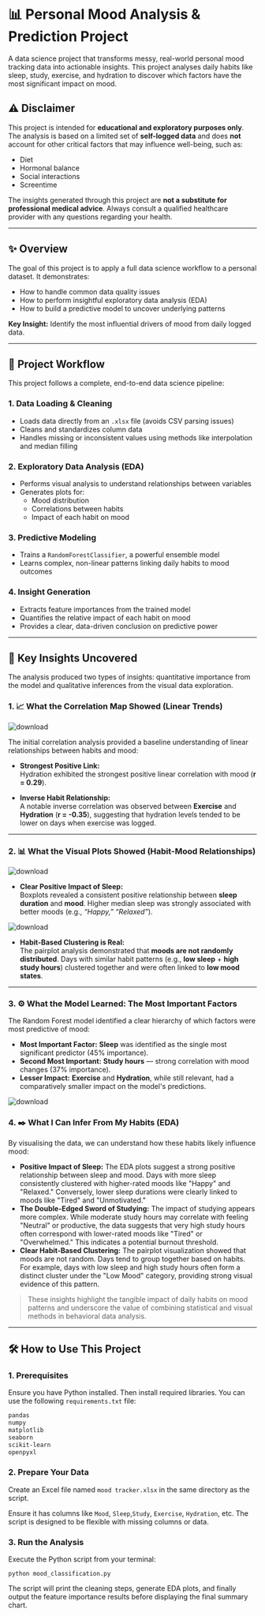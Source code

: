 # 📊 Personal Mood Analysis & Prediction Project

A data science project that transforms messy, real-world personal mood tracking data into actionable insights. This project analyses daily habits like sleep, study, exercise, and hydration to discover which factors have the most significant impact on mood.

## ⚠️ Disclaimer

This project is intended for **educational and exploratory purposes only**. The analysis is based on a limited set of **self-logged data** and does **not** account for other critical factors that may influence well-being, such as:

- Diet  
- Hormonal balance  
- Social interactions  
- Screentime  

The insights generated through this project are **not a substitute for professional medical advice**. Always consult a qualified healthcare provider with any questions regarding your health.

---

## ✨ Overview

The goal of this project is to apply a full data science workflow to a personal dataset. It demonstrates:

- How to handle common data quality issues
- How to perform insightful exploratory data analysis (EDA)
- How to build a predictive model to uncover underlying patterns

**Key Insight:** Identify the most influential drivers of mood from daily logged data.

---

## 🚀 Project Workflow

This project follows a complete, end-to-end data science pipeline:

### 1. Data Loading & Cleaning

- Loads data directly from an `.xlsx` file (avoids CSV parsing issues)
- Cleans and standardizes column data
- Handles missing or inconsistent values using methods like interpolation and median filling

### 2. Exploratory Data Analysis (EDA)

- Performs visual analysis to understand relationships between variables
- Generates plots for:
  - Mood distribution
  - Correlations between habits
  - Impact of each habit on mood

### 3. Predictive Modeling

- Trains a `RandomForestClassifier`, a powerful ensemble model
- Learns complex, non-linear patterns linking daily habits to mood outcomes

### 4. Insight Generation

- Extracts feature importances from the trained model
- Quantifies the relative impact of each habit on mood
- Provides a clear, data-driven conclusion on predictive power

---

## 🧠 Key Insights Uncovered

The analysis produced two types of insights: quantitative importance from the model and qualitative inferences from the visual data exploration.

### 1. 📈 What the Correlation Map Showed (Linear Trends)

![download](https://github.com/user-attachments/assets/3e206b73-6767-4cf7-b4bb-7d045f9749e6)

The initial correlation analysis provided a baseline understanding of linear relationships between habits and mood:

- **Strongest Positive Link:**  
  Hydration exhibited the strongest positive linear correlation with mood (**r = 0.29**).

- **Inverse Habit Relationship:**  
  A notable inverse correlation was observed between **Exercise** and **Hydration** (**r = -0.35**), suggesting that hydration levels tended to be lower on days when exercise was logged.

---

### 2. 📊 What the Visual Plots Showed (Habit-Mood Relationships)

![download](https://github.com/user-attachments/assets/ce9e5222-4641-46d3-a8d6-cb483f64cdc3)


- **Clear Positive Impact of Sleep:**  
  Boxplots revealed a consistent positive relationship between **sleep duration** and **mood**. Higher median sleep was strongly associated with better moods (e.g., _“Happy,” “Relaxed”_).
  
![download](https://github.com/user-attachments/assets/79aef47a-74e6-483e-804c-1b4684b76289)

- **Habit-Based Clustering is Real:**  
  The pairplot analysis demonstrated that **moods are not randomly distributed**. Days with similar habit patterns (e.g., **low sleep** + **high study hours**) clustered together and were often linked to **low mood states**.

---

### 3. ⚙️ What the Model Learned: The Most Important Factors

The Random Forest model identified a clear hierarchy of which factors were most predictive of mood:

- **Most Important Factor:** **Sleep** was identified as the single most significant predictor (45% importance).
- **Second Most Important:** **Study hours** — strong correlation with mood changes (37% importance).
- **Lesser Impact:** **Exercise** and **Hydration**, while still relevant, had a comparatively smaller impact on the model's predictions.

![download](https://github.com/user-attachments/assets/5a435a51-01b9-4e98-92a8-e76685ec9532)

### 4. ✒️ What I Can Infer From My Habits (EDA)

By visualising the data, we can understand how these habits likely influence mood:

- **Positive Impact of Sleep:** The EDA plots suggest a strong positive relationship between sleep and mood. Days with more sleep consistently clustered with higher-rated moods like "Happy" and "Relaxed." Conversely, lower sleep durations were clearly linked to moods like "Tired" and "Unmotivated."
- **The Double-Edged Sword of Studying:** The impact of studying appears more complex. While moderate study hours may correlate with feeling "Neutral" or productive, the data suggests that very high study hours often correspond with lower-rated moods like "Tired" or "Overwhelmed." This indicates a potential burnout threshold.
- **Clear Habit-Based Clustering:** The pairplot visualization showed that moods are not random. Days tend to group together based on habits. For example, days with low sleep and high study hours often form a distinct cluster under the "Low Mood" category, providing strong visual evidence of this pattern.


> These insights highlight the tangible impact of daily habits on mood patterns and underscore the value of combining statistical and visual methods in behavioral data analysis.
---

## 🛠️ How to Use This Project

### 1. Prerequisites

Ensure you have Python installed. Then install required libraries. You can use the following `requirements.txt` file:

```txt
pandas
numpy
matplotlib
seaborn
scikit-learn
openpyxl
```
### 2. Prepare Your Data
Create an Excel file named ```mood tracker.xlsx``` in the same directory as the script.

Ensure it has columns like ```Mood```, ```Sleep```,```Study```, ```Exercise```, ```Hydration```, etc. The script is designed to be flexible with missing columns or data.

### 3. Run the Analysis
Execute the Python script from your terminal:

```python mood_classification.py```

The script will print the cleaning steps, generate EDA plots, and finally output the feature importance results before displaying the final summary chart.

